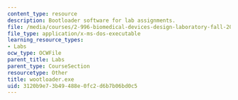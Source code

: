 ```yaml
---
content_type: resource
description: Bootloader software for lab assignments.
file: /media/courses/2-996-biomedical-devices-design-laboratory-fall-2007/3120b9e73b49488e0fc2d6b7b06bd0c5_wootloader.exe
file_type: application/x-ms-dos-executable
learning_resource_types:
- Labs
ocw_type: OCWFile
parent_title: Labs
parent_type: CourseSection
resourcetype: Other
title: wootloader.exe
uid: 3120b9e7-3b49-488e-0fc2-d6b7b06bd0c5
---
```

